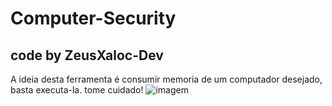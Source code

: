 # Computer-Security
## code by ZeusXaloc-Dev
A ideia desta ferramenta é consumir memoria de um computador desejado, basta executa-la. tome cuidado!
![imagem](https://github.com/ZeusXaloc-Dev/Computer-Security/blob/main/virus-pc_dev.jpg)

